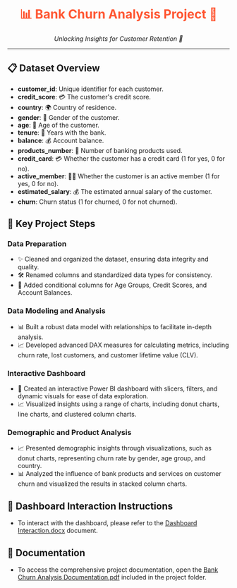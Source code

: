 <h1 align="center" style="color: #FF5733;">📊 Bank Churn Analysis Project 🏦</h1>

<p align="center">
  <i>Unlocking Insights for Customer Retention 🚀</i>
</p>

---

## 📋 Dataset Overview

- **customer_id**: Unique identifier for each customer.
- **credit_score**: 💳 The customer's credit score.
- **country**: 🌍 Country of residence.
- **gender**: 👫 Gender of the customer.
- **age**: 🎂 Age of the customer.
- **tenure**: 📅 Years with the bank.
- **balance**: 💰 Account balance.
- **products_number**: 🏦 Number of banking products used.
- **credit_card**: 💳 Whether the customer has a credit card (1 for yes, 0 for no).
- **active_member**: 🏃‍♂️ Whether the customer is an active member (1 for yes, 0 for no).
- **estimated_salary**: 💰 The estimated annual salary of the customer.
- **churn**: Churn status (1 for churned, 0 for not churned).

## 🚀 Key Project Steps

### Data Preparation
- ✨ Cleaned and organized the dataset, ensuring data integrity and quality.
- 🛠 Renamed columns and standardized data types for consistency.
- 📂 Added conditional columns for Age Groups, Credit Scores, and Account Balances.

### Data Modeling and Analysis
- 📊 Built a robust data model with relationships to facilitate in-depth analysis.
- 📈 Developed advanced DAX measures for calculating metrics, including churn rate, lost customers, and customer lifetime value (CLV).

### Interactive Dashboard
- 📱 Created an interactive Power BI dashboard with slicers, filters, and dynamic visuals for ease of data exploration.
- 📈 Visualized insights using a range of charts, including donut charts, line charts, and clustered column charts.

### Demographic and Product Analysis
- 📈 Presented demographic insights through visualizations, such as donut charts, representing churn rate by gender, age group, and country.
- 📊 Analyzed the influence of bank products and services on customer churn and visualized the results in stacked column charts.

## 📂 Dashboard Interaction Instructions
- To interact with the dashboard, please refer to the [Dashboard Interaction.docx](./Dashboard%20Interaction.docx) document.

## 📂 Documentation
- To access the comprehensive project documentation, open the [Bank Churn Analysis Documentation.pdf]([Bank%20Churn%20Analysis%20Documentation.pdf](https://github.com/Aadil-tai/Bank-Churn-Analysis-Project-PowerBI/blob/main/Bank%20churn%20analysis%20documentation.pdf)https://github.com/Aadil-tai/Bank-Churn-Analysis-Project-PowerBI/blob/main/Bank%20churn%20analysis%20documentation.pdf) included in the project folder.
